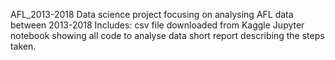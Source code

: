 AFL_2013-2018
Data science project focusing on analysing AFL data between 2013-2018
Includes:
csv file downloaded from Kaggle
Jupyter notebook showing all code to analyse data
short report describing the steps taken.

